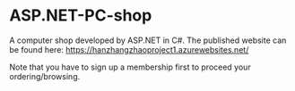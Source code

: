 # ASP.NET-PC-shop
A computer shop developed by ASP.NET in C#.
The published website can be found here: https://hanzhangzhaoproject1.azurewebsites.net/

Note that you have to sign up a membership first to proceed your ordering/browsing. 
